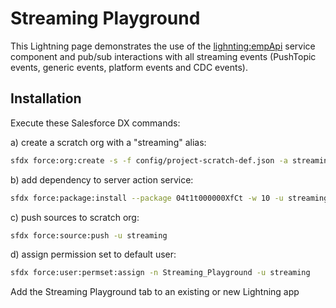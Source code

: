 # Streaming Playground

This Lightning page demonstrates the use of the [lighnting:empApi](https://developer.salesforce.com/docs/component-library/bundle/lightning:empApi/documentation) service component and pub/sub interactions with all streaming events (PushTopic events, generic events, platform events and CDC events).

## Installation

Execute these Salesforce DX commands:

a) create a scratch org with a "streaming" alias:
```sh
sfdx force:org:create -s -f config/project-scratch-def.json -a streaming
```

b) add dependency to server action service:
```sh
sfdx force:package:install --package 04t1t000000XfCt -w 10 -u streaming
```

c) push sources to scratch org:
```sh
sfdx force:source:push -u streaming
```

d) assign permission set to default user:
```sh
sfdx force:user:permset:assign -n Streaming_Playground -u streaming
```

Add the Streaming Playground tab to an existing or new Lightning app

